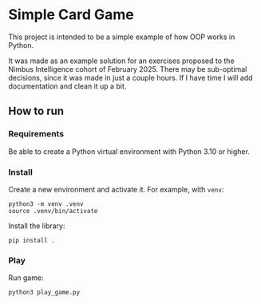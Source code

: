 # Simple Card Game

This project is intended to be a simple example of how OOP works in Python.

It was made as an example solution for an exercises proposed to the Nimbus Intelligence cohort of February 2025. There may be sub-optimal decisions, since it was made in just a couple hours. If I have time I will add documentation and clean it up a bit.

## How to run

### Requirements

Be able to create a Python virtual environment with Python 3.10 or higher.

### Install

Create a new environment and activate it. For example, with `venv`:

```shell
python3 -m venv .venv
source .venv/bin/activate
```

Install the library:

```shell
pip install .
```

### Play

Run game:

```shell
python3 play_game.py
```

